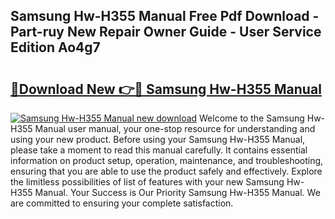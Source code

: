 ## Samsung Hw-H355 Manual Free Pdf Download - Part-ruy New Repair Owner Guide - User Service Edition Ao4g7

# <h2><a href="http://cf11240.oget.top/?id=Samsung+Hw-H355+Manual">🔗Download New 👉🔴 Samsung Hw-H355 Manual</a></h2>

[![Samsung Hw-H355 Manual new download](https://i.imgur.com/5g1atiW.png)](http://cf11240.oget.top/?id=Samsung+Hw-H355+Manual)
Welcome to the Samsung Hw-H355 Manual user manual, your one-stop resource for understanding and using your new product. Before using your Samsung Hw-H355 Manual, please take a moment to read this manual carefully. It contains essential information on product setup, operation, maintenance, and troubleshooting, ensuring that you are able to use the product safely and effectively. Explore the limitless possibilities of list of features with your new Samsung Hw-H355 Manual. Your Success is Our Priority Samsung Hw-H355 Manual. We are committed to ensuring your complete satisfaction.
